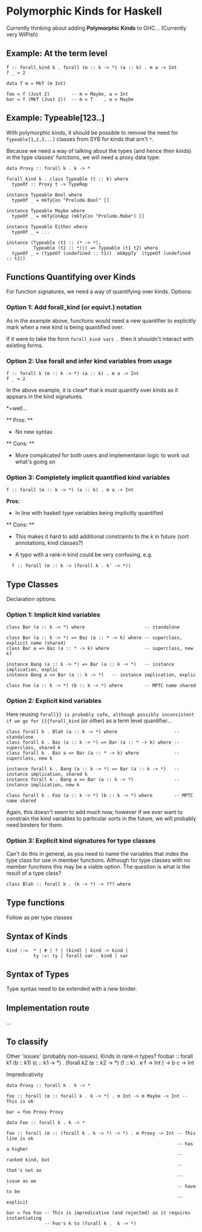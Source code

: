 # Polymorphic Kinds for Haskell



Currently thinking about adding **Polymorphic Kinds** to GHC...
(Currently very WIPish)


## Example: At the term level


```
f :: forall_kind k . forall (m :: k -> *) (a :: k) . m a -> Int
f _ = 2

data T m = MkT (m Int)

foo = f (Just 2)        -- m = Maybe, a = Int
bar = f (MkT (Just 2))  -- m = T    , a = Maybe
```

## Example: Typeable\[123..\]



With polymorphic kinds, it should be possible to remove the need for
`Typeable[1,2,3,..]` classes from SYB for kinds that arn't `*`.



Because we need a way of talking about the types (and hence their kinds) in the
type classes' functions, we will need a proxy data type:


```
data Proxy :: forall k . k -> *

forall_kind k . class Typeable (t :: k) where
  typeOf :: Proxy t -> TypeRep

instance Typeable Bool where
  typeOf _ = mkTyCon "Prelude.Bool" []

instance Typeable Maybe where
  typeOf _ = mkTyConApp (mkTyCon "Prelude.Mabe") []

instance Typeable Either where
  typeOf _ = ...

instance (Typeable (t1 :: (* -> *), 
          Typeable (t2 :: *))) => Typeable (t1 t2) where
  typeOf _ = (typeOf (undefined :: t1)) `mkAppTy` (typeOf (undefined :: t2))
```

## Functions Quantifying over Kinds



For function signatures, we need a way of quantifying over kinds.  Options:


### Option 1: Add forall\_kind (or equivt.) notation



As in the example above, functions would need a new quantifier to explicitly
mark when a new kind is being quantified over.  



If it were to take the form  `forall_kind vars .` then it shouldn't interact
with existing forms.


### Option 2: Use forall and infer kind variables from usage


```
f :: forall k (m :: k -> *) (a :: k) . m a -> Int
f _ = 2
```


In the above example, it is clear\* that k must quantify over kinds as it appears
in the kind signatures.



\*=well...



** Pros: **


- No new syntax


** Cons: **


- More complicated for both users and implementaion logic to work out what's going on

### Option 3: Completely implicit quantified kind variables


```
f :: forall (m :: k -> *) (a :: k) . m a -> Int
```


**Pros:**


- In line with haskell type variables being implicitly quantified


** Cons: **


- This makes it hard to add additional constraints to the k in future (sort annotations, kind classes?)

- A typo with a rank-n kind could be very confusing, e.g.


  


```
  f :: forall (m :: k -> (forall k . k' -> *))
```

## Type Classes



Declaration options:


### Option 1: Implicit kind variables


```
class Bar (a :: k -> *) where                      -- standalone

class Bar (a :: k -> *) => Baz (a :: * -> k) where -- superclass, explicit name (shared)
class Bar a => Baz (a :: * -> k) where             -- superclass, new k?

instance Bang (a :: k -> *) => Bar (a :: k -> *)   -- instance implication, explic
instance Bang a => Bar (a :: k -> *)   -- instance implication, explic

class Foo (a :: k -> *) (b :: k -> *) where        -- MPTC name shared
```

### Option 2: Explicit kind variables



Here reusing `forall}} is probably safe, although possibly inconsistent if we go for {{{forall_kind` (or other) as a term level quantifier...


```
class forall k . Blah (a :: k -> *) where                     -- standalone
class forall k . Baz (a :: k -> *) => Bar (a :: * -> k) where -- superclass, shared k
class forall k . Baz a => Bar (a :: * -> k) where             -- superclass, new k

instance forall k . Bang (a :: k -> *) => Bar (a :: k -> *)   -- instance implication, shared k
instance forall k . Bang a => Bar (a :: k -> *)               -- instance implication, new k

class forall k . Foo (a :: k -> *) (b :: k -> *) where        -- MPTC name shared
```


Again, this doesn't seem to add much now, however if we ever want to constrain the kind variables to particular sorts in the future, we will probably need binders for them.


### Option 3: Explicit kind signatures for type classes



Can't do this in general, as you need to name the variables that index the type class for use in member functions.  Although for type classes with no member functions this may be a viable option.  The question is what is the result of a type class?


```wiki
class Blah :: forall k . (k -> *) -> ??? where
```

## Type functions



Follow as per type classes


## Syntax of Kinds


```wiki
kind ::=  * | # | ? | (kind) | kind -> kind | 
          ty :=: ty | forall var . kind | var
```

## Syntax of Types



Type syntax need to be extended with a new binder.


## Implementation route



...


## To classify



Other 'issues' (probably non-issues).  Kinds in rank-n types?
foobar :: forall k1 (b :: k1) (c :: k1 -\> \*) . (forall k2 (e :: k2 -\> \*) (f :: k) . e f -\> Int ) -\> b c -\> Int



Impredicativity


```
data Proxy :: forall k . k -> *

foo :: forall (m :: forall k . k -> *) . m Int -> m Maybe -> Int -- This is ok

bar = foo Proxy Proxy
```

```
data Foo :: forall k . k -> *

foo :: forall (m :: (forall k . k -> *) -> *) . m Proxy -> Int -- This line is ok
                                                               -- has a higher
                                                               -- ranked kind, but
                                                               -- that's not an
                                                               -- issue as we
                                                               -- have to be
                                                               -- explicit

bar = foo Foo -- This is impredicative (and rejected) as it requires instantiating 
              -- Foo's k to (forall k .  k -> *)
```